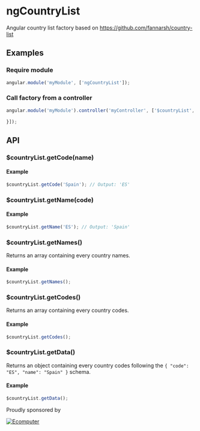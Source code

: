 # ngCountryList
Angular country list factory based on https://github.com/fannarsh/country-list

## Examples

### Require module

```javascript
angular.module('myModule', ['ngCountryList']);
```


### Call factory from a controller

```javascript
angular.module('myModule').controller('myController', ['$countryList', function($countryList) {
	
}]);
```

## API

### $countryList.getCode(name)

#### Example
```javascript
$countryList.getCode('Spain'); // Output: 'ES'
```

### $countryList.getName(code)

#### Example
```javascript
$countryList.getName('ES'); // Output: 'Spain'
```

### $countryList.getNames()

Returns an array containing every country names.

#### Example
```javascript
$countryList.getNames();
```

### $countryList.getCodes()

Returns an array containing every country codes.

#### Example
```javascript
$countryList.getCodes();
```

### $countryList.getData()

Returns an object containing every country codes following the `{ "code": "ES", "name": "Spain" }` schema.

#### Example
```javascript
$countryList.getData();
```

Proudly sponsored by

[![Ecomputer](http://www.ecomputer.es/imagenes/empresa/descargas/logotipo_ecomputer_alargado_azul_min.jpg)](http://www.ecomputer.es)